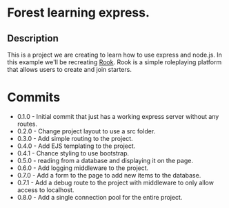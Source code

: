 # Forest learning express.

## Description
This is a project we are creating to learn how to use express and node.js. In this example we'll be recreating [Rook](https://rook.chat). Rook is a simple roleplaying platform that allows users to create and join starters.

# Commits
- 0.1.0 - Initial commit that just has a working express server without any routes.
- 0.2.0 - Change project layout to use a src folder.
- 0.3.0 - Add simple routing to the project.
- 0.4.0 - Add EJS templating to the project.
- 0.4.1 - Chance styling to use bootstrap.
- 0.5.0 - reading from a database and displaying it on the page.
- 0.6.0 - Add logging middleware to the project.
- 0.7.0 - Add a form to the page to add new items to the database.
- 0.7.1 - Add a debug route to the project with middleware to only allow access to localhost.
- 0.8.0 - Add a single connection pool for the entire project.